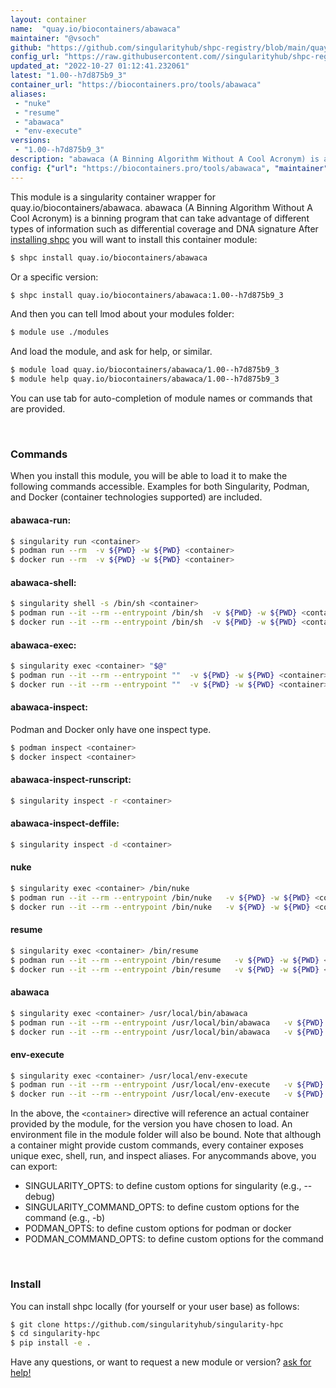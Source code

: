 ```yaml
---
layout: container
name:  "quay.io/biocontainers/abawaca"
maintainer: "@vsoch"
github: "https://github.com/singularityhub/shpc-registry/blob/main/quay.io/biocontainers/abawaca/container.yaml"
config_url: "https://raw.githubusercontent.com//singularityhub/shpc-registry/main/quay.io/biocontainers/abawaca/container.yaml"
updated_at: "2022-10-27 01:12:41.232061"
latest: "1.00--h7d875b9_3"
container_url: "https://biocontainers.pro/tools/abawaca"
aliases:
 - "nuke"
 - "resume"
 - "abawaca"
 - "env-execute"
versions:
 - "1.00--h7d875b9_3"
description: "abawaca (A Binning Algorithm Without A Cool Acronym) is a binning program that can take advantage of different types of information such as differential coverage and DNA signature"
config: {"url": "https://biocontainers.pro/tools/abawaca", "maintainer": "@vsoch", "description": "abawaca (A Binning Algorithm Without A Cool Acronym) is a binning program that can take advantage of different types of information such as differential coverage and DNA signature", "latest": {"1.00--h7d875b9_3": "sha256:e8abcc7c4b3bc204485ef4ba234062a4e4a64f17774bb7303e4102492af44d78"}, "tags": {"1.00--h7d875b9_3": "sha256:e8abcc7c4b3bc204485ef4ba234062a4e4a64f17774bb7303e4102492af44d78"}, "docker": "quay.io/biocontainers/abawaca", "aliases": {"nuke": "/bin/nuke", "resume": "/bin/resume", "abawaca": "/usr/local/bin/abawaca", "env-execute": "/usr/local/env-execute"}}
---
```


This module is a singularity container wrapper for quay.io/biocontainers/abawaca.
abawaca (A Binning Algorithm Without A Cool Acronym) is a binning program that can take advantage of different types of information such as differential coverage and DNA signature
After [installing shpc](#install) you will want to install this container module:


```bash
$ shpc install quay.io/biocontainers/abawaca
```

Or a specific version:

```bash
$ shpc install quay.io/biocontainers/abawaca:1.00--h7d875b9_3
```

And then you can tell lmod about your modules folder:

```bash
$ module use ./modules
```

And load the module, and ask for help, or similar.

```bash
$ module load quay.io/biocontainers/abawaca/1.00--h7d875b9_3
$ module help quay.io/biocontainers/abawaca/1.00--h7d875b9_3
```

You can use tab for auto-completion of module names or commands that are provided.

<br>

### Commands

When you install this module, you will be able to load it to make the following commands accessible.
Examples for both Singularity, Podman, and Docker (container technologies supported) are included.

#### abawaca-run:

```bash
$ singularity run <container>
$ podman run --rm  -v ${PWD} -w ${PWD} <container>
$ docker run --rm  -v ${PWD} -w ${PWD} <container>
```

#### abawaca-shell:

```bash
$ singularity shell -s /bin/sh <container>
$ podman run --it --rm --entrypoint /bin/sh  -v ${PWD} -w ${PWD} <container>
$ docker run --it --rm --entrypoint /bin/sh  -v ${PWD} -w ${PWD} <container>
```

#### abawaca-exec:

```bash
$ singularity exec <container> "$@"
$ podman run --it --rm --entrypoint ""  -v ${PWD} -w ${PWD} <container> "$@"
$ docker run --it --rm --entrypoint ""  -v ${PWD} -w ${PWD} <container> "$@"
```

#### abawaca-inspect:

Podman and Docker only have one inspect type.

```bash
$ podman inspect <container>
$ docker inspect <container>
```

#### abawaca-inspect-runscript:

```bash
$ singularity inspect -r <container>
```

#### abawaca-inspect-deffile:

```bash
$ singularity inspect -d <container>
```


#### nuke

```bash
$ singularity exec <container> /bin/nuke
$ podman run --it --rm --entrypoint /bin/nuke   -v ${PWD} -w ${PWD} <container> -c " $@"
$ docker run --it --rm --entrypoint /bin/nuke   -v ${PWD} -w ${PWD} <container> -c " $@"
```


#### resume

```bash
$ singularity exec <container> /bin/resume
$ podman run --it --rm --entrypoint /bin/resume   -v ${PWD} -w ${PWD} <container> -c " $@"
$ docker run --it --rm --entrypoint /bin/resume   -v ${PWD} -w ${PWD} <container> -c " $@"
```


#### abawaca

```bash
$ singularity exec <container> /usr/local/bin/abawaca
$ podman run --it --rm --entrypoint /usr/local/bin/abawaca   -v ${PWD} -w ${PWD} <container> -c " $@"
$ docker run --it --rm --entrypoint /usr/local/bin/abawaca   -v ${PWD} -w ${PWD} <container> -c " $@"
```


#### env-execute

```bash
$ singularity exec <container> /usr/local/env-execute
$ podman run --it --rm --entrypoint /usr/local/env-execute   -v ${PWD} -w ${PWD} <container> -c " $@"
$ docker run --it --rm --entrypoint /usr/local/env-execute   -v ${PWD} -w ${PWD} <container> -c " $@"
```



In the above, the `<container>` directive will reference an actual container provided
by the module, for the version you have chosen to load. An environment file in the
module folder will also be bound. Note that although a container
might provide custom commands, every container exposes unique exec, shell, run, and
inspect aliases. For anycommands above, you can export:

 - SINGULARITY_OPTS: to define custom options for singularity (e.g., --debug)
 - SINGULARITY_COMMAND_OPTS: to define custom options for the command (e.g., -b)
 - PODMAN_OPTS: to define custom options for podman or docker
 - PODMAN_COMMAND_OPTS: to define custom options for the command

<br>

### Install

You can install shpc locally (for yourself or your user base) as follows:

```bash
$ git clone https://github.com/singularityhub/singularity-hpc
$ cd singularity-hpc
$ pip install -e .
```

Have any questions, or want to request a new module or version? [ask for help!](https://github.com/singularityhub/singularity-hpc/issues)